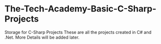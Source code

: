# The-Tech-Academy-Basic-C-Sharp-Projects
Storage for C-Sharp Projects
These are all the projects created in C# and .Net.  More Details will be added later.
